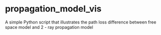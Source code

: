 # propagation_model_vis
A simple Python script that illustrates the path loss difference between free space model and 2 - ray propagation model
